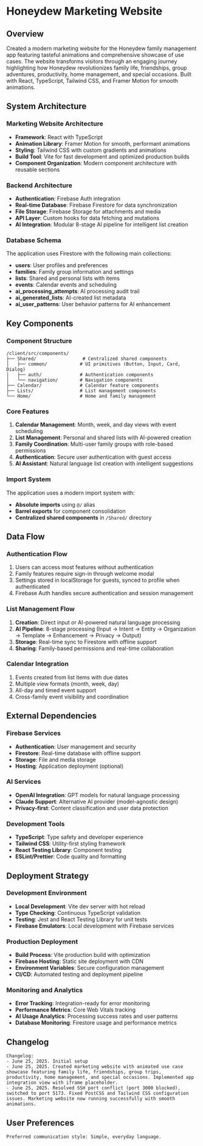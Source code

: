 # Honeydew Marketing Website

## Overview

Created a modern marketing website for the Honeydew family management app featuring tasteful animations and comprehensive showcase of use cases. The website transforms visitors through an engaging journey highlighting how Honeydew revolutionizes family life, friendships, group adventures, productivity, home management, and special occasions. Built with React, TypeScript, Tailwind CSS, and Framer Motion for smooth animations.

## System Architecture

### Marketing Website Architecture
- **Framework**: React with TypeScript
- **Animation Library**: Framer Motion for smooth, performant animations
- **Styling**: Tailwind CSS with custom gradients and animations
- **Build Tool**: Vite for fast development and optimized production builds
- **Component Organization**: Modern component architecture with reusable sections

### Backend Architecture
- **Authentication**: Firebase Auth integration
- **Real-time Database**: Firebase Firestore for data synchronization
- **File Storage**: Firebase Storage for attachments and media
- **API Layer**: Custom hooks for data fetching and mutations
- **AI Integration**: Modular 8-stage AI pipeline for intelligent list creation

### Database Schema
The application uses Firestore with the following main collections:
- **users**: User profiles and preferences
- **families**: Family group information and settings
- **lists**: Shared and personal lists with items
- **events**: Calendar events and scheduling
- **ai_processing_attempts**: AI processing audit trail
- **ai_generated_lists**: AI-created list metadata
- **ai_user_patterns**: User behavior patterns for AI enhancement

## Key Components

### Component Structure
```
/client/src/components/
├── Shared/                 # Centralized shared components
│   ├── common/            # UI primitives (Button, Input, Card, Dialog)
│   ├── auth/              # Authentication components
│   └── navigation/        # Navigation components
├── Calendar/              # Calendar feature components
├── Lists/                 # List management components
└── Home/                  # Home and family management
```

### Core Features
1. **Calendar Management**: Month, week, and day views with event scheduling
2. **List Management**: Personal and shared lists with AI-powered creation
3. **Family Coordination**: Multi-user family groups with role-based permissions
4. **Authentication**: Secure user authentication with guest access
5. **AI Assistant**: Natural language list creation with intelligent suggestions

### Import System
The application uses a modern import system with:
- **Absolute imports** using `@/` alias
- **Barrel exports** for component consolidation
- **Centralized shared components** in `/Shared/` directory

## Data Flow

### Authentication Flow
1. Users can access most features without authentication
2. Family features require sign-in through welcome modal
3. Settings stored in localStorage for guests, synced to profile when authenticated
4. Firebase Auth handles secure authentication and session management

### List Management Flow
1. **Creation**: Direct input or AI-powered natural language processing
2. **AI Pipeline**: 8-stage processing (Input → Intent → Entity → Organization → Template → Enhancement → Privacy → Output)
3. **Storage**: Real-time sync to Firestore with offline support
4. **Sharing**: Family-based permissions and real-time collaboration

### Calendar Integration
1. Events created from list items with due dates
2. Multiple view formats (month, week, day)
3. All-day and timed event support
4. Cross-family event visibility and coordination

## External Dependencies

### Firebase Services
- **Authentication**: User management and security
- **Firestore**: Real-time database with offline support
- **Storage**: File and media storage
- **Hosting**: Application deployment (optional)

### AI Services
- **OpenAI Integration**: GPT models for natural language processing
- **Claude Support**: Alternative AI provider (model-agnostic design)
- **Privacy-first**: Content classification and user data protection

### Development Tools
- **TypeScript**: Type safety and developer experience
- **Tailwind CSS**: Utility-first styling framework
- **React Testing Library**: Component testing
- **ESLint/Prettier**: Code quality and formatting

## Deployment Strategy

### Development Environment
- **Local Development**: Vite dev server with hot reload
- **Type Checking**: Continuous TypeScript validation
- **Testing**: Jest and React Testing Library for unit tests
- **Firebase Emulators**: Local development with Firebase services

### Production Deployment
- **Build Process**: Vite production build with optimization
- **Firebase Hosting**: Static site deployment with CDN
- **Environment Variables**: Secure configuration management
- **CI/CD**: Automated testing and deployment pipeline

### Monitoring and Analytics
- **Error Tracking**: Integration-ready for error monitoring
- **Performance Metrics**: Core Web Vitals tracking
- **AI Usage Analytics**: Processing success rates and user patterns
- **Database Monitoring**: Firestore usage and performance metrics

## Changelog

```
Changelog:
- June 25, 2025. Initial setup
- June 25, 2025. Created marketing website with animated use case showcase featuring family life, friendships, group trips, productivity, home management, and special occasions. Implemented app integration view with iframe placeholder.
- June 25, 2025. Resolved SSH port conflict (port 3000 blocked), switched to port 5173. Fixed PostCSS and Tailwind CSS configuration issues. Marketing website now running successfully with smooth animations.
```

## User Preferences

```
Preferred communication style: Simple, everyday language.
```